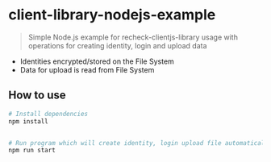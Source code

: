 # client-library-nodejs-example

> Simple Node.js example for recheck-clientjs-library usage with operations for creating identity, login and upload data

- Identities encrypted/stored on the File System
- Data for upload is read from File System

## How to use

```bash
# Install dependencies
npm install


# Run program which will create identity, login upload file automatically
npm run start
```